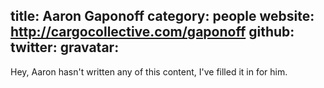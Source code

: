 title: Aaron Gaponoff
category: people
website: http://cargocollective.com/gaponoff
github:
twitter:
gravatar:
---
Hey, Aaron hasn't written any of this content, I've filled it in for him.